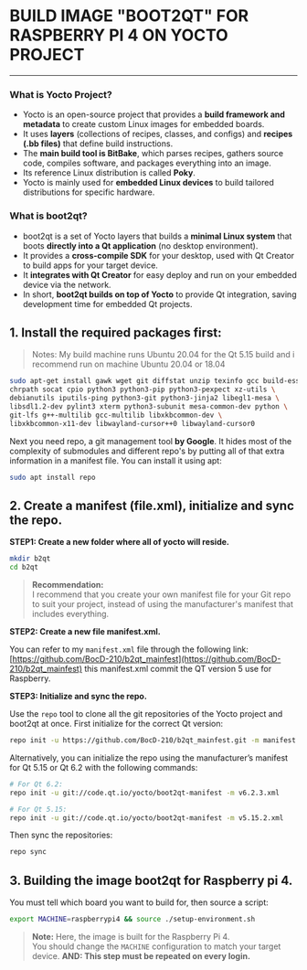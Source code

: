 # BUILD IMAGE "BOOT2QT" FOR RASPBERRY PI 4 ON YOCTO PROJECT
---
### What is Yocto Project?

- Yocto is an open-source project that provides a **build framework and metadata** to create custom Linux images for embedded boards.
- It uses **layers** (collections of recipes, classes, and configs) and **recipes (.bb files)** that define build instructions.
- The **main build tool is BitBake**, which parses recipes, gathers source code, compiles software, and packages everything into an image.
- Its reference Linux distribution is called **Poky**.
- Yocto is mainly used for **embedded Linux devices** to build tailored distributions for specific hardware.

### What is boot2qt?

- boot2qt is a set of Yocto layers that builds a **minimal Linux system** that boots **directly into a Qt application** (no desktop environment).
- It provides a **cross-compile SDK** for your desktop, used with Qt Creator to build apps for your target device.
- It **integrates with Qt Creator** for easy deploy and run on your embedded device via the network.
- In short, **boot2qt builds on top of Yocto** to provide Qt integration, saving development time for embedded Qt projects.

## 1. Install the required packages first:
>Notes: My build machine runs Ubuntu 20.04 for the Qt 5.15 build and i recommend run on machine Ubuntu 20.04 or 18.04 

```bash
sudo apt-get install gawk wget git diffstat unzip texinfo gcc build-essential \
chrpath socat cpio python3 python3-pip python3-pexpect xz-utils \
debianutils iputils-ping python3-git python3-jinja2 libegl1-mesa \
libsdl1.2-dev pylint3 xterm python3-subunit mesa-common-dev python \
git-lfs g++-multilib gcc-multilib libxkbcommon-dev \
libxkbcommon-x11-dev libwayland-cursor++0 libwayland-cursor0
```

Next you need repo, a git management tool **by Google**. It hides most of the complexity of submodules and different repo's by putting all of that extra information in a manifest file. You can install it using apt:

```bash
sudo apt install repo
```

## 2. Create a manifest (file.xml), initialize and sync the repo.

**STEP1: Create a new folder where all of yocto will reside.** 

```bash
mkdir b2qt
cd b2qt
```

> **Recommendation:**  
> I recommend that you create your own manifest file for your Git repo to suit your project, instead of using the manufacturer's manifest that includes everything.

**STEP2: Create a new file manifest.xml.** 

You can refer to my `manifest.xml` file through the following link: [https://github.com/BocD-210/b2qt_mainfest](https://github.com/BocD-210/b2qt_mainfest) this manifest.xml commit the QT version 5 use for Raspberry.

**STEP3: Initialize and sync the repo.**

Use the `repo` tool to clone all the git repositories of the Yocto project and boot2qt at once. First initialize for the correct Qt version:

```bash
repo init -u https://github.com/BocD-210/b2qt_mainfest.git -m manifest.xml
```

Alternatively, you can initialize the repo using the manufacturer’s manifest for Qt 5.15 or Qt 6.2 with the following commands:

```bash
# For Qt 6.2:
repo init -u git://code.qt.io/yocto/boot2qt-manifest -m v6.2.3.xml

# For Qt 5.15:
repo init -u git://code.qt.io/yocto/boot2qt-manifest -m v5.15.2.xml
```

Then sync the repositories:

```bash
repo sync
```

## 3. Building the image boot2qt for Raspberry pi 4.

You must tell which board you want to build for, then source a script:

```bash
export MACHINE=raspberrypi4 && source ./setup-environment.sh 
```
>**Note:** Here, the image is built for the Raspberry Pi 4.  
>You should change the `MACHINE` configuration to match your target device.
>**AND: This step must be repeated on every login.**



